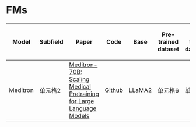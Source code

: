 # FMs
| Model | Subfield | Paper | Code | Base | Pre-trained dataset | Fine tune dataset | Hardware used | Method | 列标题10 |
| ------- | ------- | ------- | ------- | ------- | ------- | ------- | ------- | ------- | -------- |
| Meditron | 单元格2 | [Meditron-70B: Scaling Medical Pretraining for Large Language Models](https://arxiv.org/abs/2311.16079) | [Github](https://github.com/epfLLM/meditron) | LLaMA2 | 单元格6 | 单元格7 | 单元格8 | 单元格9 | 单元格10 |

